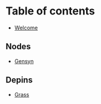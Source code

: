 # Table of contents

* [Welcome](README.md)

## Nodes

* [Gensyn](nodes/gensyn.md)

## Depins

* [Grass](depins/grass.md)
